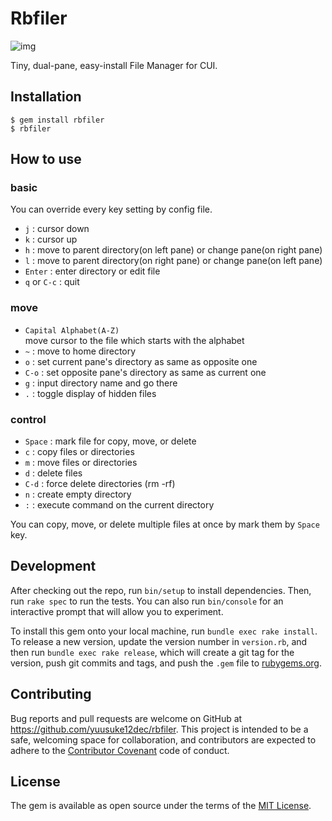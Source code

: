 # Rbfiler

![img](https://raw.githubusercontent.com/yuusuke12dec/images/master/screenshot.png)

Tiny, dual-pane, easy-install File Manager for CUI.


## Installation

    $ gem install rbfiler    
    $ rbfiler

## How to use

### basic

You can override every key setting by config file.

- `j` : cursor down
- `k` : cursor up
- `h` : move to parent directory(on left pane) or change pane(on right pane)
- `l` : move to parent directory(on right pane) or change pane(on left pane)
- `Enter` : enter directory or edit file
- `q` or `C-c` : quit

### move

- `Capital Alphabet(A-Z)`  
move cursor to the file which starts with the alphabet
- `~` : move to home directory
- `o` : set current pane's directory as same as opposite one
- `C-o` : set opposite pane's directory as same as current one
- `g` : input directory name and go there
- `.` : toggle display of hidden files

### control

- `Space` : mark file for copy, move, or delete
- `c` : copy files or directories
- `m` : move files or directories
- `d` : delete files
- `C-d` : force delete directories (rm -rf)
- `n` : create empty directory
- `:` : execute command on the current directory

You can copy, move, or delete multiple files at once by mark them by `Space` key.

## Development

After checking out the repo, run `bin/setup` to install dependencies. Then, run `rake spec` to run the tests. You can also run `bin/console` for an interactive prompt that will allow you to experiment.

To install this gem onto your local machine, run `bundle exec rake install`. To release a new version, update the version number in `version.rb`, and then run `bundle exec rake release`, which will create a git tag for the version, push git commits and tags, and push the `.gem` file to [rubygems.org](https://rubygems.org).

## Contributing

Bug reports and pull requests are welcome on GitHub at https://github.com/yuusuke12dec/rbfiler. This project is intended to be a safe, welcoming space for collaboration, and contributors are expected to adhere to the [Contributor Covenant](http://contributor-covenant.org) code of conduct.

## License

The gem is available as open source under the terms of the [MIT License](http://opensource.org/licenses/MIT).

